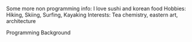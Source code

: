 Some more non programming info: I love sushi and korean food
Hobbies: Hiking, Skiing, Surfing, Kayaking
Interests: Tea chemistry, eastern art, architecture
<head>Programming Background</head>
